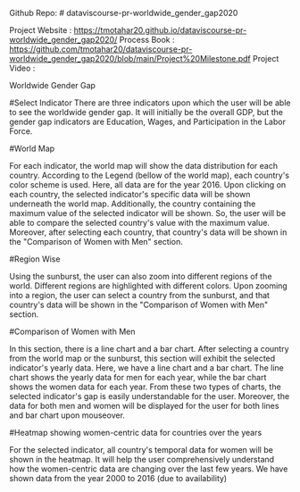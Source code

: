 Github Repo: # dataviscourse-pr-worldwide_gender_gap2020

Project Website : https://tmotahar20.github.io/dataviscourse-pr-worldwide_gender_gap2020/
Process Book : https://github.com/tmotahar20/dataviscourse-pr-worldwide_gender_gap2020/blob/main/Project%20Milestone.pdf 
Project Video :

Worldwide Gender Gap

#Select Indicator
There are three indicators upon which the user will be able to see the worldwide gender gap. It will initially be the overall GDP, but the gender gap indicators are Education, Wages, and Participation in the Labor Force.



#World Map

For each indicator, the world map will show the data distribution for each country. According to the Legend (bellow of the world map), each country's color scheme is used. Here, all data are for the year 2016. Upon clicking on each country, the selected indicator's specific data will be shown underneath the world map. Additionally, the country containing the maximum value of the selected indicator will be shown. So, the user will be able to compare the selected country's value with the maximum value. Moreover, after selecting each country, that country's data will be shown in the "Comparison of Women with Men" section.


#Region Wise

Using the sunburst, the user can also zoom into different regions of the world. Different regions are highlighted with different colors. Upon zooming into a region, the user can select a country from the sunburst, and that country's data will be shown in the "Comparison of Women with Men" section.




#Comparison of Women with Men

In this section, there is a line chart and a bar chart. After selecting a country from the world map or the sunburst, this section will exhibit the selected indicator's yearly data. Here, we have a line chart and a bar chart. The line chart shows the yearly data for men for each year, while the bar chart shows the women data for each year. From these two types of charts, the selected indicator's gap is easily understandable for the user. Moreover, the data for both men and women will be displayed for the user for both lines and bar chart upon mouseover.

#Heatmap showing women-centric data for countries over the years

For the selected indicator, all country's temporal data for women will be shown in the heatmap. It will help the user comprehensively understand how the women-centric data are changing over the last few years. We have shown data from the year 2000 to 2016 (due to availability)
